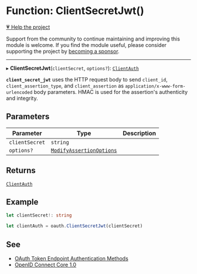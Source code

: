 # Function: ClientSecretJwt()

[💗 Help the project](https://github.com/sponsors/panva)

Support from the community to continue maintaining and improving this module is welcome. If you find the module useful, please consider supporting the project by [becoming a sponsor](https://github.com/sponsors/panva).

***

▸ **ClientSecretJwt**(`clientSecret`, `options?`): [`ClientAuth`](../type-aliases/ClientAuth.md)

**`client_secret_jwt`** uses the HTTP request body to send `client_id`, `client_assertion_type`,
and `client_assertion` as `application/x-www-form-urlencoded` body parameters. HMAC is used for
the assertion's authenticity and integrity.

## Parameters

| Parameter | Type | Description |
| ------ | ------ | ------ |
| `clientSecret` | `string` |  |
| `options?` | [`ModifyAssertionOptions`](../interfaces/ModifyAssertionOptions.md) |  |

## Returns

[`ClientAuth`](../type-aliases/ClientAuth.md)

## Example

```ts
let clientSecret!: string

let clientAuth = oauth.ClientSecretJwt(clientSecret)
```

## See

 - [OAuth Token Endpoint Authentication Methods](https://www.iana.org/assignments/oauth-parameters/oauth-parameters.xhtml#token-endpoint-auth-method)
 - [OpenID Connect Core 1.0](https://openid.net/specs/openid-connect-core-1_0-errata2.html#ClientAuthentication)
